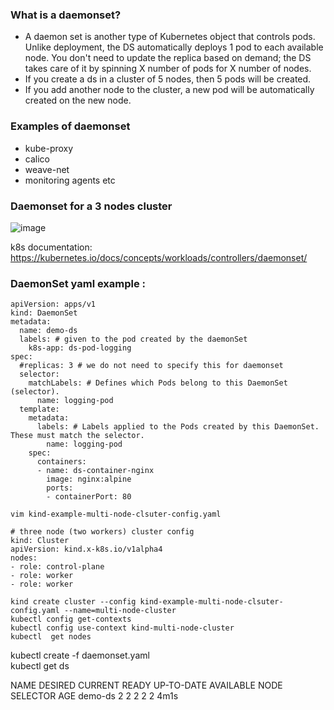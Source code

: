 ### What is a daemonset?
- A daemon set is another type of Kubernetes object that controls pods. Unlike deployment, the DS automatically deploys 1 pod to each available node. You don't need to update the replica based on demand; the DS takes care of it by spinning X number of pods for X number of nodes.
- If you create a ds in a cluster of 5 nodes, then 5 pods will be created.
- If you add another node to the cluster, a new pod will be automatically created on the new node.

### Examples of daemonset
- kube-proxy
- calico
- weave-net
- monitoring agents etc

### Daemonset for a 3 nodes cluster

![image](https://github.com/piyushsachdeva/CKA-2024/assets/40286378/bb803dc2-f9ab-4fe3-a0bb-0eacdfcf3ce0)

k8s documentation: https://kubernetes.io/docs/concepts/workloads/controllers/daemonset/

### DaemonSet yaml example : 
```
apiVersion: apps/v1
kind: DaemonSet
metadata: 
  name: demo-ds
  labels: # given to the pod created by the daemonSet 
    k8s-app: ds-pod-logging
spec:
  #replicas: 3 # we do not need to specify this for daemonset
  selector:
    matchLabels: # Defines which Pods belong to this DaemonSet (selector).
      name: logging-pod 
  template:
    metadata:
      labels: # Labels applied to the Pods created by this DaemonSet. These must match the selector.
        name: logging-pod 
    spec:
      containers:
      - name: ds-container-nginx
        image: nginx:alpine
        ports:
        - containerPort: 80

```

```vim kind-example-multi-node-clsuter-config.yaml```
```
# three node (two workers) cluster config
kind: Cluster
apiVersion: kind.x-k8s.io/v1alpha4
nodes:
- role: control-plane
- role: worker
- role: worker
```

```
kind create cluster --config kind-example-multi-node-clsuter-config.yaml --name=multi-node-cluster
kubectl config get-contexts
kubectl config use-context kind-multi-node-cluster
kubectl  get nodes
```
kubectl create -f daemonset.yaml  
kubectl get ds       

NAME      DESIRED   CURRENT   READY   UP-TO-DATE   AVAILABLE   NODE SELECTOR   AGE
demo-ds   2         2         2       2            2           <none>          4m1s





